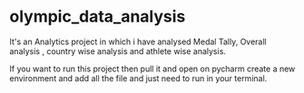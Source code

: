 # olympic_data_analysis

It's an Analytics project in which i have analysed  Medal Tally, Overall analysis , country wise analysis and athlete wise analysis.

If you want to run this project then pull it and open on pycharm create a new environment and add all the file and just need to run 
<streamlit run app.py> in your terminal.
